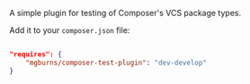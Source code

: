 A simple plugin for testing of Composer's VCS package types.

Add it to your `composer.json` file:

```json

"requires": {
    "mgburns/composer-test-plugin": "dev-develop"
}
```
